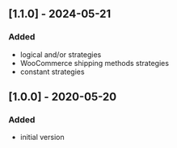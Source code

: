 ## [1.1.0] - 2024-05-21
### Added
- logical and/or strategies
- WooCommerce shipping methods strategies
- constant strategies

## [1.0.0] - 2020-05-20
### Added
- initial version
